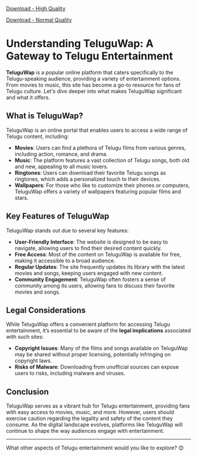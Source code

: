 [Download - High Quality](https://sensongsmp3.live/teluguwap-songs-download-c/)

[Download - Normal Quality](https://sensongsmp3.live/teluguwap-songs-download-c/)

# Understanding TeluguWap: A Gateway to Telugu Entertainment

**TeluguWap** is a popular online platform that caters specifically to the Telugu-speaking audience, providing a variety of entertainment options. From movies to music, this site has become a go-to resource for fans of Telugu culture. Let's dive deeper into what makes TeluguWap significant and what it offers.

## What is TeluguWap?

TeluguWap is an online portal that enables users to access a wide range of Telugu content, including:

- **Movies**: Users can find a plethora of Telugu films from various genres, including action, romance, and drama.
- **Music**: The platform features a vast collection of Telugu songs, both old and new, appealing to all music lovers.
- **Ringtones**: Users can download their favorite Telugu songs as ringtones, which adds a personalized touch to their devices.
- **Wallpapers**: For those who like to customize their phones or computers, TeluguWap offers a variety of wallpapers featuring popular films and stars.

## Key Features of TeluguWap

TeluguWap stands out due to several key features:

- **User-Friendly Interface**: The website is designed to be easy to navigate, allowing users to find their desired content quickly.
- **Free Access**: Most of the content on TeluguWap is available for free, making it accessible to a broad audience.
- **Regular Updates**: The site frequently updates its library with the latest movies and songs, keeping users engaged with new content.
- **Community Engagement**: TeluguWap often fosters a sense of community among its users, allowing fans to discuss their favorite movies and songs.

## Legal Considerations

While TeluguWap offers a convenient platform for accessing Telugu entertainment, it’s essential to be aware of the **legal implications** associated with such sites:

- **Copyright Issues**: Many of the films and songs available on TeluguWap may be shared without proper licensing, potentially infringing on copyright laws.
- **Risks of Malware**: Downloading from unofficial sources can expose users to risks, including malware and viruses.

## Conclusion

TeluguWap serves as a vibrant hub for Telugu entertainment, providing fans with easy access to movies, music, and more. However, users should exercise caution regarding the legality and safety of the content they consume. As the digital landscape evolves, platforms like TeluguWap will continue to shape the way audiences engage with entertainment.

---

What other aspects of Telugu entertainment would you like to explore? 😊

